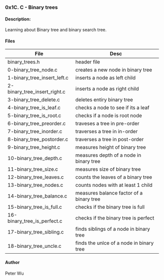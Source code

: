 ### 0x1C. C - Binary trees

#### Description:
Learning about Binary tree and binary search tree.


#### Files
File | Desc
---|---
binary\_trees.h | header file
0-binary\_tree\_node.c | creates a new node in binary tree
1-binary\_tree\_insert\_left.c | inserts a node as left child
2-binary\_tree\_insert\_right.c | inserts a node as right child
3-binary\_tree\_delete.c | deletes entiry binary tree
4-binary\_tree\_is\_leaf.c | checks a node to see if its a leaf
5-binary\_tree\_is\_root.c | checks if a node is root node
6-binary\_tree\_preorder.c | traveses a tree in pre-order 
7-binary\_tree\_inorder.c | traverses a tree in in-order
8-binary\_tree\_postorder.c | traverses a tree in post-order
9-binary\_tree\_height.c | measures height of binary tree
10-binary\_tree\_depth.c | measures depth of a node in binary tree
11-binary\_tree\_size.c | measures size of binary tree
12-binary\_tree\_leaves.c | counts the leaves of a binary tree
13-binary\_tree\_nodes.c | counts nodes with at least 1 child
14-binary\_tree\_balance.c | measures balance factor of a binary tree
15-binary\_tree\_is\_full.c | checks if the binary tree is full
16-binary\_tree\_is\_perfect.c | checks if the binary tree is perfect
17-binary\_tree\_sibling.c | finds siblings of a node in binary tree
18-binary\_tree\_uncle.c | finds the unlce of a node in binary tree


#### Author
Peter Wu 
